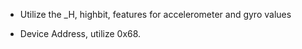 - Utilize the \_H, highbit, features for accelerometer and gyro values

- Device Address, utilize 0x68. 